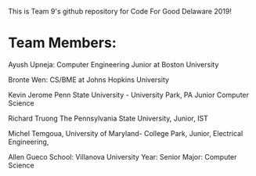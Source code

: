 This is Team 9's github repository for Code For Good Delaware 2019!

# Team Members:

Ayush Upneja: Computer Engineering Junior at Boston University

Bronte Wen: CS/BME at Johns Hopkins University

Kevin Jerome
    Penn State University - University Park, PA
    Junior
    Computer Science 
    

Richard Truong
    The Pennsylvania State University,
    Junior,
    IST

Michel Temgoua,
    University of Maryland- College Park,
    Junior,
    Electrical Engineering,

Allen Gueco
    School: Villanova University
    Year: Senior
    Major: Computer Science
